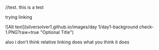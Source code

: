 
//test. this is a test

trying linking

![Alt text](silversolver1.github.io/images/day 1/day1-background check-1.PNG?raw=true "Optional Title")

also i don't think relative linking does what you think it does
